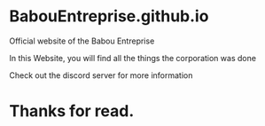 # BabouEntreprise.github.io
Official website of the Babou Entreprise

In this Website, you will find all the things the corporation was done

Check out the discord server for more information

# Thanks for read.

